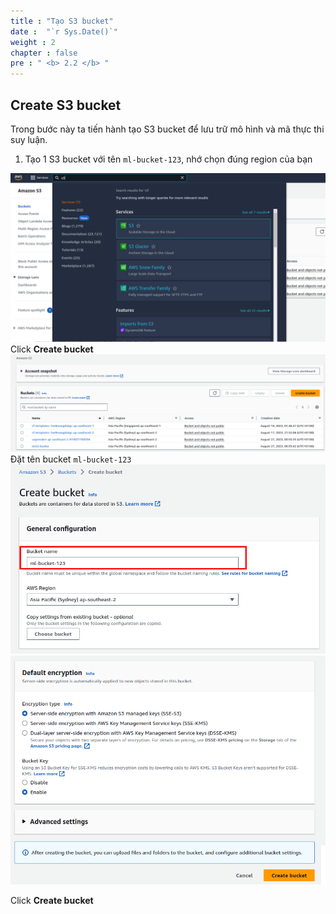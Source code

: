 ```yaml
---
title : "Tạo S3 bucket"
date :  "`r Sys.Date()`" 
weight : 2 
chapter : false
pre : " <b> 2.2 </b> "
---
```


## Create S3 bucket
Trong bước này ta tiến hành tạo S3 bucket để lưu trữ mô hình và mã thực thi suy luận.

1. Tạo 1 S3 bucket với tên ```ml-bucket-123```, nhớ chọn đúng region của bạn

![](/static/images/saved/010.png)
Click **Create bucket**
![](/static/images/saved/011.png)
Đặt tên bucket ```ml-bucket-123```
![](/static/images/saved/012.png)
![](/static/images/saved/013.png)

Click **Create bucket**